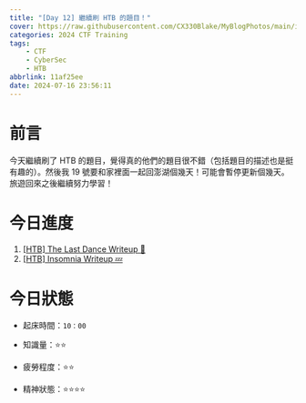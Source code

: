```yaml
---
title: "[Day 12] 繼續刷 HTB 的題目！"
cover: https://raw.githubusercontent.com/CX330Blake/MyBlogPhotos/main/image/hackerTraining.jpg
categories: 2024 CTF Training
tags:
    - CTF
    - CyberSec
    - HTB
abbrlink: 11af25ee
date: 2024-07-16 23:56:11
---
```


# 前言

今天繼續刷了 HTB 的題目，覺得真的他們的題目很不錯（包括題目的描述也是挺有趣的）。然後我 19 號要和家裡面一起回澎湖個幾天！可能會暫停更新個幾天。旅遊回來之後繼續努力學習！

# 今日進度

1. [[HTB] The Last Dance Writeup 💃](https://blog.cx330.tw/posts/acba6120/)
2. [[HTB] Insomnia Writeup 💤](https://blog.cx330.tw/posts/cab519b8/)

# 今日狀態

-   起床時間：`10：00`

-   知識量：⭐⭐

-   疲勞程度：⭐⭐

-   精神狀態：⭐⭐⭐⭐

